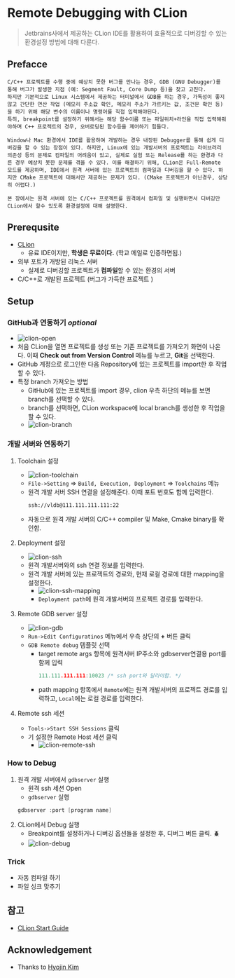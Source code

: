 # Remote Debugging with CLion
> Jetbrains사에서 제공하는 CLion IDE를 활용하여 효율적으로 디버깅할 수 있는 환경설정 방법에 대해 다룬다.  

## Prefacce
```
C/C++ 프로젝트를 수행 중에 예상치 못한 버그를 만나는 경우, GDB (GNU Debugger)를 통해 버그가 발생한 지점 (예: Segment Fault, Core Dump 등)을 찾고 고친다. 
하지만 기본적으로 Linux 시스템에서 제공하는 터미널에서 GDB를 하는 경우, 가독성이 좋지 않고 간단한 연산 작업 (메모리 주소값 확인, 메모리 주소가 가르키는 값, 조건문 확인 등)을 하기 위해 해당 변수의 이름이나 명령어를 직접 입력해야된다. 
특히, breakpoint를 설정하기 위해서는 해당 함수이름 또는 파일위치+라인을 직접 입력해줘야하며 C++ 프로젝트의 경우, 오버로딩된 함수등을 제어하기 힘들다.

Window나 Mac 환경에서 IDE를 활용하여 개발하는 경우 내장된 Debugger를 통해 쉽게 디버깅을 할 수 있는 장점이 있다. 하지만, Linux에 있는 개발서버의 프로젝트는 라이브러리 의존성 등의 문제로 컴파일의 어려움이 있고, 실제로 실험 또는 Release를 하는 환경과 다른 경우 예상치 못한 문제를 겪을 수 있다. 이를 해결하기 위해, CLion은 Full-Remote 모드를 제공하며, IDE에서 원격 서버에 있는 프로젝트의 컴파일과 디버깅을 할 수 있다. 하지만 CMake 프로젝트에 대해서만 제공하는 문제가 있다. (CMake 프로젝트가 아닌경우, 상당히 어렵다.)

본 장에서는 원격 서버에 있는 C/C++ 프로젝트를 원격에서 컴파일 및 실행하면서 디버깅만 CLion에서 할수 있도록 환경설정에 대해 설명한다.
```

## Prerequsite
* [CLion](https://www.jetbrains.com/clion/download/) 
    - 유료 IDE이지만, **학생은 무료이다.** (학교 메일로 인증하면됨.)
* 외부 포트가 개방된 리눅스 서버
    - 실제로 디버깅할 프로젝트가 **컴파일**할 수 있는 환경의 서버
* C/C++로 개발된 프로젝트  (버그가 가득한 프로젝트 )  

## Setup

### GitHub과 연동하기  *optional*
- ![clion-open](images/clion-open.png)
- 처음 CLion을 열면 프로젝트를 생성 또는 기존 프로젝트를 가져오기 화면이 나온다. 
이때 **Check out from Version Control** 메뉴를 누르고, **Git**을 선택한다. 
- GitHub 계정으로 로그인한 다음 Repository에 있는 프로젝트를 import한 후 작업할 수 있다.
- 특정 branch 가져오는 방법
    - GitHub에 있는 프로젝트를 import 경우, clion 우측 하단의 메뉴를 보면 branch를 선택할 수 있다. 
    - branch를 선택하면, CLion workspace에 local branch를 생성한 후 작업을 할 수 있다.
    - ![clion-branch](images/clion-branch.png)

### 개발 서버와 연동하기
1. Toolchain 설정
    - ![clion-toolchain](images/clion-toolchain.png)
    - `File->Setting` => `Build, Execution, Deployment` => `Toolchains` 메뉴
    - 원격 개발 서버 SSH 연결을 설정해준다. 이때 포트 번호도 함께 입력한다. 
        ~~~
        ssh://vldb@111.111.111.111:22
        ~~~
    - 자동으로 원격 개발 서버의 C/C++ compiler 및 Make, Cmake binary를 확인함.

2. Deployment 설정
    - ![clion-ssh](images/clion-ssh.png)
    - 원격 개발서버와의 ssh 연결 정보를 입력한다.
    - 원격 개발 서버에 있는 프로젝트의 경로와, 현재 로컬 경로에 대한 mapping을 설정한다.
        - ![clion-ssh-mapping](images/clion-ssh-mapping.png)
        - `Deployment path`에 원격 개발서버의 프로젝트 경로를 입력한다.

3. Remote GDB server 설정
    - ![clion-gdb](images/clion-gdb.png)
    - `Run->Edit Configuratinos` 메뉴에서 우측 상단의 **+** 버튼 클릭
    - `GDB Remote debug` 템플릿 선택 
        - target remote args 항목에 원격서버 IP주소와 gdbserver연결용 port를 함께 입력
            ~~~c++
            111.111.111.111:10023 /* ssh port와 달라야함. */
            ~~~
        - path mapping 항목에서 `Remote`에는 원격 개발서버의 프로젝트 경로를 입력하고, `Local`에는 로컬 경로를 입력한다.

4. Remote ssh 세션
    - `Tools->Start SSH Sessions` 클릭
    - 기 설정한 Remote Host 세션 클릭
        - ![clion-remote-ssh](images/clion-remote-ssh.png)


### How to Debug
1. 원격 개발 서버에서 `gdbserver` 실행
    - 원격 ssh 세션 Open
    - `gdbserver` 실행
    ~~~c++
    gdbserver :port [program name]
    ~~~
2. CLion에서 Debug 실행
    - Breakpoint를 설정하거나 디버깅 옵션들을 설정한 후, 디버그 버튼 클릭. :beetle:
    - ![clion-debug](images/clion-debug.png)


### Trick  
- 자동 컴파일 하기
- 파일 싱크 맞추기

## 참고
- [CLion Start Guide](https://www.jetbrains.com/help/clion/clion-quick-start-guide.html)

## Acknowledgement
- Thanks to [Hyojin Kim](https://github.com/KimHyoJin) 